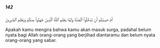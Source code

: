 ##### 142

<span class="ayah">أَمْ حَسِبْتُمْ أَن تَدْخُلُوا۟ ٱلْجَنَّةَ وَلَمَّا يَعْلَمِ ٱللَّهُ ٱلَّذِينَ جَٰهَدُوا۟ مِنكُمْ وَيَعْلَمَ ٱلصَّٰبِرِينَ</span>

<span class="ayah_translation">Apakah kamu mengira bahwa kamu akan masuk surga, padahal belum nyata bagi Allah orang-orang yang berjihad diantaramu dan belum nyata orang-orang yang sabar.</span>
